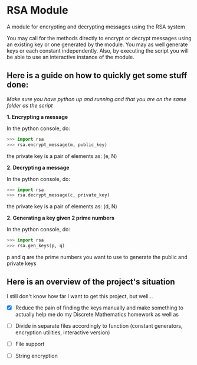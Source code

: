 # RSA Module

A module for encrypting and decrypting messages using the RSA system

You may call for the methods directly to encrypt or decrypt messages using an existing key or one generated by the module. You may as well generate keys or each constant independently. Also, by executing the script you will be able to use an interactive instance of the module.

## Here is a guide on how to quickly get some stuff done:
_Make sure you have python up and running and that you are on the same folder as the script_

**1. Encrypting a message**

In the python console, do:

```Python
>>> import rsa
>>> rsa.encrypt_message(m, public_key)
```

the private key is a pair of elements as: (e, N)

**2. Decrypting a message**

In the python console, do:

```Python
>>> import rsa
>>> rsa.decrypt_message(c, private_key)
```

the private key is a pair of elements as: (d, N)

**2. Generating a key given 2 prime numbers**

In the python console, do:

```Python
>>> import rsa
>>> rsa.gen_keys(p, q)
```

p and q are the prime numbers you want to use to generate the public and private keys



## Here is an overview of the project's situation

I still don't know how far I want to get this project, but well...

- [X] Reduce the pain of finding the keys manually and make something to actually help me do my Discrete Mathematics homework as well as 

- [ ] Divide in separate files accordingly to function (constant generators, encryption utilities, interactive version)

- [ ] File support

- [ ] String encryption